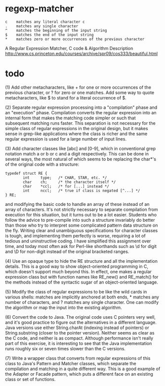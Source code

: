 # regexp-matcher

    c    matches any literal character c
    .    matches any single character
    ^    matches the beginning of the input string
    $    matches the end of the input string
    *    matches zero or more occurrences of the previous character

A Regular Expression Matcher, C code & Algorithm Description
http://www.cs.princeton.edu/courses/archive/spr09/cos333/beautiful.html

# todo
(1) Add other metacharacters, like + for one or more occurrences of the previous character, or ? for zero or one matches. Add some way to quote metacharacters, like \$ to stand for a literal occurrence of $.

(2) Separate regular expression processing into a "compilation" phase and an "execution" phase. Compilation converts the regular expression into an internal form that makes the matching code simpler or such that subsequent matching runs faster. This separation is not necessary for the simple class of regular expressions in the original design, but it makes sense in grep-like applications where the class is richer and the same regular expression is used for a large number of input lines.

(3) Add character classes like [abc] and [0-9], which in conventional grep notation match a or b or c and a digit respectively. This can be done in several ways, the most natural of which seems to be replacing the char*'s of the original code with a structure:

    typedef struct RE {
            int     type;   /* CHAR, STAR, etc. */
            char    ch;     /* the character itself */
            char    *ccl;   /* for [...] instead */
            int     nccl;   /* true if class is negated [^...] */
    } RE;
and modifying the basic code to handle an array of these instead of an array of characters. It's not strictly necessary to separate compilation from execution for this situation, but it turns out to be a lot easier. Students who follow the advice to pre-compile into such a structure invariably do better than those who try to interpret some complicated pattern data structure on the fly.
Writing clear and unambiguous specifications for character classes is tough, and implementing them perfectly is worse, requiring a lot of tedious and uninstructive coding. I have simplified this assignment over time, and today most often ask for Perl-like shorthands such as \d for digit and \D for non-digit instead of the original bracketed ranges.

(4) Use an opaque type to hide the RE structure and all the implementation details. This is a good way to show object-oriented programming in C, which doesn't support much beyond this. In effect, one makes a regular expression class but with function names like RE_new() and RE_match() for the methods instead of the syntactic sugar of an object-oriented language.

(5) Modify the class of regular expressions to be like the wild cards in various shells: matches are implicitly anchored at both ends, * matches any number of characters, and ? matches any single character. One can modify the algorithm or map the input into the existing algorithm.

(6) Convert the code to Java. The original code uses C pointers very well, and it's good practice to figure out the alternatives in a different language. Java versions use either String.charAt (indexing instead of pointers) or String.substring (closer to the pointer version). Neither seems as clear as the C code, and neither is as compact. Although performance isn't really part of this exercise, it is interesting to see that the Java implementation runs roughly six or seven times slower than the C versions.

(7) Write a wrapper class that converts from regular expressions of this class to Java's Pattern and Matcher classes, which separate the compilation and matching in a quite different way. This is a good example of the Adapter or Facade pattern, which puts a different face on an existing class or set of functions.
